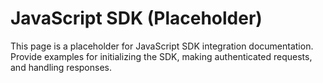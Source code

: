 # JavaScript SDK (Placeholder)

This page is a placeholder for JavaScript SDK integration documentation. Provide examples for initializing the SDK, making authenticated requests, and handling responses.
